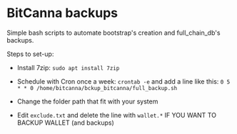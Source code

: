 # BitCanna backups
Simple bash scripts to automate bootstrap's creation and full_chain_db's backups. 

Steps to set-up:
* Install 7zip: `sudo apt install 7zip`

* Schedule with Cron once a week: `crontab -e` and add a line like this:
```0 5 * * 0 /home/bitcanna/bckup_bitcanna/full_backup.sh```

* Change the folder path that fit with your system

* Edit `exclude.txt` and delete the line with `wallet.*` IF YOU WANT TO BACKUP WALLET (and backups)



